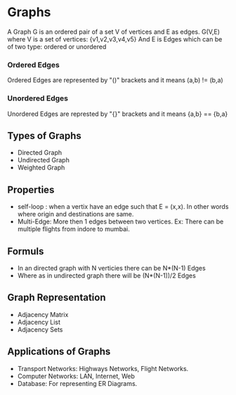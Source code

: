 # Graphs
A Graph G is an ordered pair of a set V of vertices and E as edges.
G(V,E)
where V is a set of vertices: {v1,v2,v3,v4,v5}
And E is Edges which can be of two type: ordered or unordered

### Ordered Edges
Ordered Edges are represented by "()" brackets and it means (a,b) != (b,a)
### Unordered Edges
Unordered Edges are represted by "{}" brackets and it means {a,b} == {b,a}

## Types of Graphs
* Directed Graph
* Undirected Graph
* Weighted Graph

## Properties
* self-loop  : when a vertix have an edge such that E = (x,x). In other words where origin and destinations are same.
* Multi-Edge: More then 1 edges between two vertices. Ex: There can be multiple flights from indore to mumbai.

## Formuls
* In an directed graph with N verticies there can be N*(N-1) Edges
* Where as in undirected graph there will be (N*(N-1))/2 Edges

## Graph Representation
* Adjacency Matrix
* Adjacency List
* Adjacency Sets

## Applications of Graphs
* Transport Networks: Highways Networks, Flight Networks.
* Computer Networks: LAN, Internet, Web 
* Database: For representing ER Diagrams.

